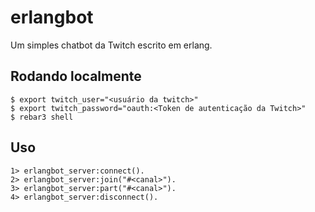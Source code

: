 erlangbot
=====

Um simples chatbot da Twitch escrito em erlang.

Rodando localmente
------------------

    $ export twitch_user="<usuário da twitch>"
    $ export twitch_password="oauth:<Token de autenticação da Twitch>"
    $ rebar3 shell
    
Uso
---
    1> erlangbot_server:connect().
    2> erlangbot_server:join("#<canal>").
    3> erlangbot_server:part("#<canal>").
    4> erlangbot_server:disconnect().


